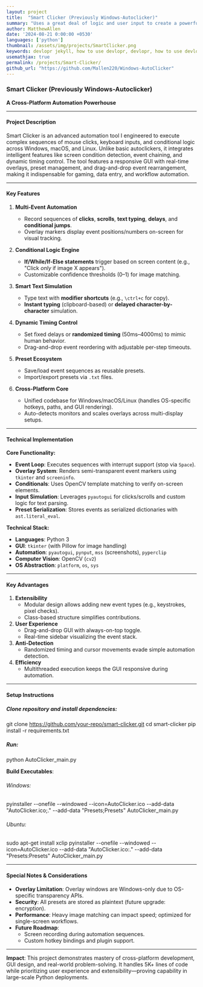 ```yaml
---
layout: project
title:  "Smart Clicker (Previously Windows-Autoclicker)"
summary: "Uses a great deal of logic and user input to create a powerful cross-platform automation tool."
author: MatthewAllen
date: '2024-08-21 0:00:00 +0530'
languages: ['python']
thumbnail: /assets/img/projects/SmartClicker.png
keywords: devlopr jekyll, how to use devlopr, devlopr, how to use devlopr-jekyll, devlopr-jekyll tutorial,best jekyll themes, multi languages and tags
usemathjax: true
permalink: /projects/Smart-Clicker/
github_url: "https://github.com/Mallen220/Windows-AutoClicker"
---
```


### Smart Clicker (Previously Windows-Autoclicker)
**A Cross-Platform Automation Powerhouse**

---

#### **Project Description**
Smart Clicker is an advanced automation tool I engineered to execute complex sequences of mouse clicks, keyboard inputs, and conditional logic across Windows, macOS, and Linux. Unlike basic autoclickers, it integrates intelligent features like screen condition detection, event chaining, and dynamic timing control. The tool features a responsive GUI with real-time overlays, preset management, and drag-and-drop event rearrangement, making it indispensable for gaming, data entry, and workflow automation.

---

#### **Key Features**
1. **Multi-Event Automation**
    - Record sequences of **clicks**, **scrolls**, **text typing**, **delays**, and **conditional jumps**.
    - Overlay markers display event positions/numbers on-screen for visual tracking.

2. **Conditional Logic Engine**
    - **If/While/If-Else statements** trigger based on screen content (e.g., "Click *only* if image X appears").
    - Customizable confidence thresholds (0–1) for image matching.

3. **Smart Text Simulation**
    - Type text with **modifier shortcuts** (e.g., `\ctrl+c` for copy).
    - **Instant typing** (clipboard-based) or **delayed character-by-character** simulation.

4. **Dynamic Timing Control**
    - Set fixed delays or **randomized timing** (50ms–4000ms) to mimic human behavior.
    - Drag-and-drop event reordering with adjustable per-step timeouts.

5. **Preset Ecosystem**
    - Save/load event sequences as reusable presets.
    - Import/export presets via `.txt` files.

6. **Cross-Platform Core**
    - Unified codebase for Windows/macOS/Linux (handles OS-specific hotkeys, paths, and GUI rendering).
    - Auto-detects monitors and scales overlays across multi-display setups.

---

#### **Technical Implementation**
**Core Functionality:**
- **Event Loop**: Executes sequences with interrupt support (stop via `Space`).
- **Overlay System**: Renders semi-transparent event markers using `tkinter` and `screeninfo`.
- **Conditionals**: Uses OpenCV template matching to verify on-screen elements.
- **Input Simulation**: Leverages `pyautogui` for clicks/scrolls and custom logic for text parsing.
- **Preset Serialization**: Stores events as serialized dictionaries with `ast.literal_eval`.

**Technical Stack:**
- **Languages**: Python 3
- **GUI**: `tkinter` (with Pillow for image handling)
- **Automation**: `pyautogui`, `pynput`, `mss` (screenshots), `pyperclip`
- **Computer Vision**: OpenCV (`cv2`)
- **OS Abstraction**: `platform`, `os`, `sys`

---

#### **Key Advantages**
1. **Extensibility**
    - Modular design allows adding new event types (e.g., keystrokes, pixel checks).
    - Class-based structure simplifies contributions.
2. **User Experience**
    - Drag-and-drop GUI with always-on-top toggle.
    - Real-time sidebar visualizing the event stack.
3. **Anti-Detection**
    - Randomized timing and cursor movements evade simple automation detection.
4. **Efficiency**
    - Multithreaded execution keeps the GUI responsive during automation.

---

#### **Setup Instructions**
##### Clone repository and install dependencies:
git clone https://github.com/your-repo/smart-clicker.git
cd smart-clicker
pip install -r requirements.txt

##### Run:
python AutoClicker_main.py


**Build Executables**:
###### Windows:
pyinstaller --onefile --windowed --icon=AutoClicker.ico --add-data "AutoClicker.ico;." --add-data "Presets;Presets" AutoClicker_main.py

###### Ubuntu: 
sudo apt-get install xclip
pyinstaller --onefile --windowed --icon=AutoClicker.ico --add-data "AutoClicker.ico:." --add-data "Presets:Presets" AutoClicker_main.py

---

#### **Special Notes & Considerations**
- **Overlay Limitation**: Overlay windows are Windows-only due to OS-specific transparency APIs.
- **Security**: All presets are stored as plaintext (future upgrade: encryption).
- **Performance**: Heavy image matching can impact speed; optimized for single-screen workflows.
- **Future Roadmap**:
    - Screen recording during automation sequences.
    - Custom hotkey bindings and plugin support.

---

**Impact**: This project demonstrates mastery of cross-platform development, GUI design, and real-world problem-solving. It handles 5K+ lines of code while prioritizing user experience and extensibility—proving capability in large-scale Python deployments.